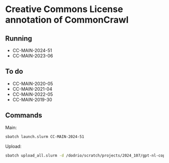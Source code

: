 # Creative Commons License annotation of CommonCrawl

## Running

- CC-MAIN-2024-51
- CC-MAIN-2023-06

## To do


- CC-MAIN-2020-05
- CC-MAIN-2021-04
- CC-MAIN-2022-05
- CC-MAIN-2019-30

## Commands

Main:

```bash
sbatch launch.slurm CC-MAIN-2024-51
```

Upload:

```bash
sbatch upload_all.slurm -d /dodrio/scratch/projects/2024_107/gpt-nl-copyright/output/CC-MAIN-2024-51 -w 15 -e 30
```